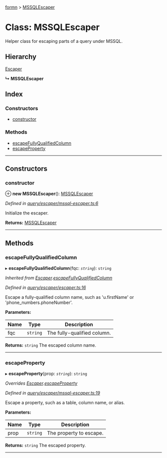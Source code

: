 [formn](../README.md) > [MSSQLEscaper](../classes/mssqlescaper.md)

# Class: MSSQLEscaper

Helper class for escaping parts of a query under MSSQL.

## Hierarchy

 [Escaper](escaper.md)

**↳ MSSQLEscaper**

## Index

### Constructors

* [constructor](mssqlescaper.md#constructor)

### Methods

* [escapeFullyQualifiedColumn](mssqlescaper.md#escapefullyqualifiedcolumn)
* [escapeProperty](mssqlescaper.md#escapeproperty)

---

## Constructors

<a id="constructor"></a>

###  constructor

⊕ **new MSSQLEscaper**(): [MSSQLEscaper](mssqlescaper.md)

*Defined in [query/escaper/mssql-escaper.ts:6](https://github.com/benbotto/formn/blob/f28037b/src/query/escaper/mssql-escaper.ts#L6)*

Initialize the escaper.

**Returns:** [MSSQLEscaper](mssqlescaper.md)

___

## Methods

<a id="escapefullyqualifiedcolumn"></a>

###  escapeFullyQualifiedColumn

▸ **escapeFullyQualifiedColumn**(fqc: *`string`*): `string`

*Inherited from [Escaper](escaper.md).[escapeFullyQualifiedColumn](escaper.md#escapefullyqualifiedcolumn)*

*Defined in [query/escaper/escaper.ts:16](https://github.com/benbotto/formn/blob/f28037b/src/query/escaper/escaper.ts#L16)*

Escape a fully-qualified column name, such as 'u.firstName' or 'phone\_numbers.phoneNumber'.

**Parameters:**

| Name | Type | Description |
| ------ | ------ | ------ |
| fqc | `string` |  The fully-qualified column. |

**Returns:** `string`
The escaped column name.

___
<a id="escapeproperty"></a>

###  escapeProperty

▸ **escapeProperty**(prop: *`string`*): `string`

*Overrides [Escaper](escaper.md).[escapeProperty](escaper.md#escapeproperty)*

*Defined in [query/escaper/mssql-escaper.ts:19](https://github.com/benbotto/formn/blob/f28037b/src/query/escaper/mssql-escaper.ts#L19)*

Escape a property, such as a table, column name, or alias.

**Parameters:**

| Name | Type | Description |
| ------ | ------ | ------ |
| prop | `string` |  The property to escape. |

**Returns:** `string`
The escaped property.

___

